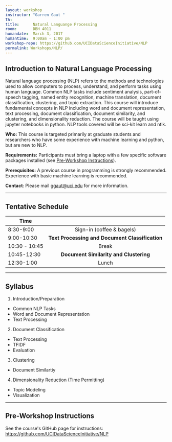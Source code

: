 ```yaml
---
layout: workshop
instructor: "Garren Gaut "
TA: 		
title: 		Natural Languange Processing
room:		DBH 4011
humandate:	March 3, 2017
humantime:	9:00am - 1:00 pm 
workshop-repo: https://github.com/UCIDataScienceInitiative/NLP
permalink: Workshops/NLP/
---
```


## Introduction to Natural Language Processing  

Natural language processing (NLP) refers to the methods and technologies used to allow computers to process, understand, and perform tasks using human language. 
Common NLP tasks include sentiment analysis, part-of-speech tagging, named entity recognition, machine translation, document classification, clustering, and topic extraction.
This course will introduce fundamental concepts in NLP including word and document representation, text processing, document classification, document similarity, and clustering, and dimensionality reduction. 
The course will be taught using jupyter notebooks in python. NLP tools covered will be sci-kit learn and ntlk. 

**Who:** This course is targeted primarily at graduate students and researchers who have some experience with machine learning and python, but are new to NLP.  

**Requirements:** Participants must bring a laptop with a few specific software packages installed (see [Pre-Workshop Instructions](#Instructions)). 

**Prerequisites:** A previous course in programming is strongly recommended. Experience with basic machine learning is recommended. 

**Contact**: Please mail [ggaut@uci.edu](mailto:ggaut@.edu) for more information.

* * *

## <a name="Schedule"></a>Tentative Schedule

| Time               |               |
| ------------- |:-------------:|
| 8:30-9:00   | Sign-in (coffee & bagels)     |
| 9:00-10:30   | **Text Processing and Document Classification**          |
| 10:30 - 10:45 | Break         |
| 10:45-12:30   | **Document Similarity and Clustering**          |
| 12:30-1:00    | Lunch            |

* * *

## <a name="Syllabus"></a>Syllabus

1. Introduction/Preparation
  * Common NLP Tasks 
  * Word and Document Representation
  * Text Processing 
2. Document Classification
  * Text Processing 
  * TFIDF
  * Evaluation 
3. Clustering 
  * Document Similartiy       
4. Dimensionality Reduction (Time Permitting)
  * Topic Modeling 
  * Visualization 
 
* * *

## <a name="Instructions"></a>Pre-Workshop Instructions

See the course's GitHub page for instructions: <https://github.com/UCIDataScienceInitiative/NLP>
